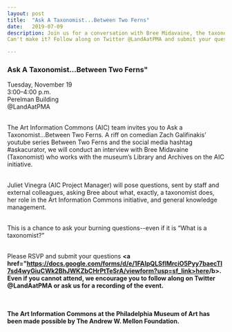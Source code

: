 ```yaml
---
layout: post 
title:  "Ask A Taxonomist...Between Two Ferns"
date:   2019-07-09
description: Join us for a conversation with Bree Midavaine, the taxonomist working on the museum’s Art Information Commons (AIC) initiative. This event is styled after the comedic YouTube series, but with the substance of #AskACurator.<br><br>
Can't make it? Follow along on Twitter @LandAatPMA and submit your questions using #AskATaxonomist.

---
```


### Ask A Taxonomist...Between Two Ferns"

Tuesday, November 19<br>
3:00–4:00 p.m.<br>
Perelman Building<br>
@LandAatPMA<br><br>

The Art Information Commons (AIC) team invites you to Ask a Taxonomist...Between Two Ferns. A riff on comedian Zach Galifinakis’ youtube series Between Two Ferns and the social media hashtag #askacurator, we will conduct an interview with Bree Midavaine (Taxonomist) who works with the museum’s Library and Archives on the AIC initiative. <br><br>

Juliet Vinegra (AIC Project Manager) will pose questions, sent by staff and external colleagues, asking Bree about what, exactly, a taxonomist does, her role in the Art Information Commons initiative, and general knowledge management. <br><br>

This is a chance to ask your burning questions--even if it is “What is a taxonomist?”<br><br>

Please RSVP and submit your questions <b><a href="https://docs.google.com/forms/d/e/1FAIpQLSflMrciO5Pyy7baecTI7sd4wyGiuCWk2BhJWKZbCHrPtTeSrA/viewform?usp=sf_link>here</a>/b>. Even if you cannot attend, we encourage you to follow along on Twitter @LandAatPMA or ask us for a recording of the event.

<br><br>
The Art Information Commons at the Philadelphia Museum of Art has been made possible by <b>The Andrew W. Mellon Foundation</b>.

